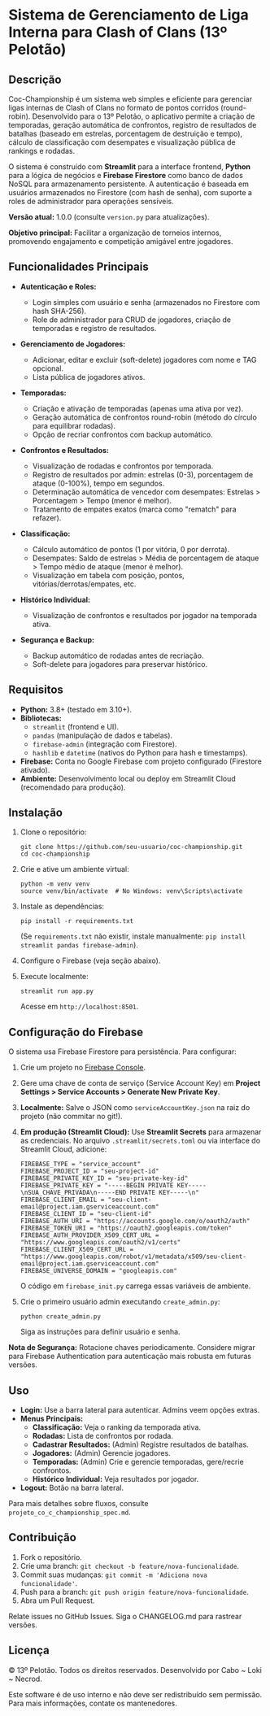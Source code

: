 # Sistema de Gerenciamento de Liga Interna para Clash of Clans (13º Pelotão)

## Descrição

Coc-Championship é um sistema web simples e eficiente para gerenciar ligas internas de Clash of Clans no formato de pontos corridos (round-robin). Desenvolvido para o 13º Pelotão, o aplicativo permite a criação de temporadas, geração automática de confrontos, registro de resultados de batalhas (baseado em estrelas, porcentagem de destruição e tempo), cálculo de classificação com desempates e visualização pública de rankings e rodadas.

O sistema é construído com **Streamlit** para a interface frontend, **Python** para a lógica de negócios e **Firebase Firestore** como banco de dados NoSQL para armazenamento persistente. A autenticação é baseada em usuários armazenados no Firestore (com hash de senha), com suporte a roles de administrador para operações sensíveis.

**Versão atual:** 1.0.0 (consulte `version.py` para atualizações).

**Objetivo principal:** Facilitar a organização de torneios internos, promovendo engajamento e competição amigável entre jogadores.

## Funcionalidades Principais

- **Autenticação e Roles:**
  - Login simples com usuário e senha (armazenados no Firestore com hash SHA-256).
  - Role de administrador para CRUD de jogadores, criação de temporadas e registro de resultados.

- **Gerenciamento de Jogadores:**
  - Adicionar, editar e excluir (soft-delete) jogadores com nome e TAG opcional.
  - Lista pública de jogadores ativos.

- **Temporadas:**
  - Criação e ativação de temporadas (apenas uma ativa por vez).
  - Geração automática de confrontos round-robin (método do círculo para equilibrar rodadas).
  - Opção de recriar confrontos com backup automático.

- **Confrontos e Resultados:**
  - Visualização de rodadas e confrontos por temporada.
  - Registro de resultados por admin: estrelas (0-3), porcentagem de ataque (0-100%), tempo em segundos.
  - Determinação automática de vencedor com desempates: Estrelas > Porcentagem > Tempo (menor é melhor).
  - Tratamento de empates exatos (marca como "rematch" para refazer).

- **Classificação:**
  - Cálculo automático de pontos (1 por vitória, 0 por derrota).
  - Desempates: Saldo de estrelas > Média de porcentagem de ataque > Tempo médio de ataque (menor é melhor).
  - Visualização em tabela com posição, pontos, vitórias/derrotas/empates, etc.

- **Histórico Individual:**
  - Visualização de confrontos e resultados por jogador na temporada ativa.

- **Segurança e Backup:**
  - Backup automático de rodadas antes de recriação.
  - Soft-delete para jogadores para preservar histórico.

## Requisitos

- **Python:** 3.8+ (testado em 3.10+).
- **Bibliotecas:** 
  - `streamlit` (frontend e UI).
  - `pandas` (manipulação de dados e tabelas).
  - `firebase-admin` (integração com Firestore).
  - `hashlib` e `datetime` (nativos do Python para hash e timestamps).
- **Firebase:** Conta no Google Firebase com projeto configurado (Firestore ativado).
- **Ambiente:** Desenvolvimento local ou deploy em Streamlit Cloud (recomendado para produção).

## Instalação

1. Clone o repositório:
   ```
   git clone https://github.com/seu-usuario/coc-championship.git
   cd coc-championship
   ```

2. Crie e ative um ambiente virtual:
   ```
   python -m venv venv
   source venv/bin/activate  # No Windows: venv\Scripts\activate
   ```

3. Instale as dependências:
   ```
   pip install -r requirements.txt
   ```
   (Se `requirements.txt` não existir, instale manualmente: `pip install streamlit pandas firebase-admin`).

4. Configure o Firebase (veja seção abaixo).

5. Execute localmente:
   ```
   streamlit run app.py
   ```
   Acesse em `http://localhost:8501`.

## Configuração do Firebase

O sistema usa Firebase Firestore para persistência. Para configurar:

1. Crie um projeto no [Firebase Console](https://console.firebase.google.com/).
2. Gere uma chave de conta de serviço (Service Account Key) em **Project Settings > Service Accounts > Generate New Private Key**.
3. **Localmente:** Salve o JSON como `serviceAccountKey.json` na raiz do projeto (não commitar no git!).
4. **Em produção (Streamlit Cloud):** Use **Streamlit Secrets** para armazenar as credenciais. No arquivo `.streamlit/secrets.toml` ou via interface do Streamlit Cloud, adicione:
   ```
   FIREBASE_TYPE = "service_account"
   FIREBASE_PROJECT_ID = "seu-project-id"
   FIREBASE_PRIVATE_KEY_ID = "seu-private-key-id"
   FIREBASE_PRIVATE_KEY = "-----BEGIN PRIVATE KEY-----\nSUA_CHAVE_PRIVADA\n-----END PRIVATE KEY-----\n"
   FIREBASE_CLIENT_EMAIL = "seu-client-email@project.iam.gserviceaccount.com"
   FIREBASE_CLIENT_ID = "seu-client-id"
   FIREBASE_AUTH_URI = "https://accounts.google.com/o/oauth2/auth"
   FIREBASE_TOKEN_URI = "https://oauth2.googleapis.com/token"
   FIREBASE_AUTH_PROVIDER_X509_CERT_URL = "https://www.googleapis.com/oauth2/v1/certs"
   FIREBASE_CLIENT_X509_CERT_URL = "https://www.googleapis.com/robot/v1/metadata/x509/seu-client-email@project.iam.gserviceaccount.com"
   FIREBASE_UNIVERSE_DOMAIN = "googleapis.com"
   ```
   O código em `firebase_init.py` carrega essas variáveis de ambiente.

5. Crie o primeiro usuário admin executando `create_admin.py`:
   ```
   python create_admin.py
   ```
   Siga as instruções para definir usuário e senha.

**Nota de Segurança:** Rotacione chaves periodicamente. Considere migrar para Firebase Authentication para autenticação mais robusta em futuras versões.

## Uso

- **Login:** Use a barra lateral para autenticar. Admins veem opções extras.
- **Menus Principais:**
  - **Classificação:** Veja o ranking da temporada ativa.
  - **Rodadas:** Lista de confrontos por rodada.
  - **Cadastrar Resultados:** (Admin) Registre resultados de batalhas.
  - **Jogadores:** (Admin) Gerencie jogadores.
  - **Temporadas:** (Admin) Crie e gerencie temporadas, gere/recrie confrontos.
  - **Histórico Individual:** Veja resultados por jogador.
- **Logout:** Botão na barra lateral.

Para mais detalhes sobre fluxos, consulte `projeto_co_c_championship_spec.md`.

## Contribuição

1. Fork o repositório.
2. Crie uma branch: `git checkout -b feature/nova-funcionalidade`.
3. Commit suas mudanças: `git commit -m 'Adiciona nova funcionalidade'`.
4. Push para a branch: `git push origin feature/nova-funcionalidade`.
5. Abra um Pull Request.

Relate issues no GitHub Issues. Siga o CHANGELOG.md para rastrear versões.

## Licença

© 13º Pelotão. Todos os direitos reservados. Desenvolvido por Cabo ~ Loki ~ Necrod.

Este software é de uso interno e não deve ser redistribuído sem permissão. Para mais informações, contate os mantenedores.
